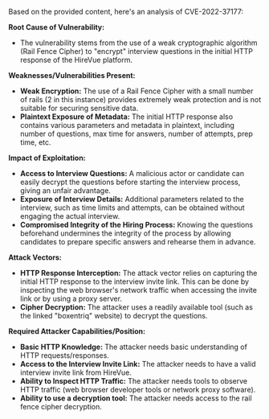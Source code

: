 Based on the provided content, here's an analysis of CVE-2022-37177:

**Root Cause of Vulnerability:**
- The vulnerability stems from the use of a weak cryptographic algorithm (Rail Fence Cipher) to "encrypt" interview questions in the initial HTTP response of the HireVue platform.

**Weaknesses/Vulnerabilities Present:**
- **Weak Encryption:** The use of a Rail Fence Cipher with a small number of rails (2 in this instance) provides extremely weak protection and is not suitable for securing sensitive data.
- **Plaintext Exposure of Metadata:** The initial HTTP response also contains various parameters and metadata in plaintext, including number of questions, max time for answers, number of attempts, prep time, etc.

**Impact of Exploitation:**
- **Access to Interview Questions:** A malicious actor or candidate can easily decrypt the questions before starting the interview process, giving an unfair advantage.
- **Exposure of Interview Details:** Additional parameters related to the interview, such as time limits and attempts, can be obtained without engaging the actual interview.
- **Compromised Integrity of the Hiring Process:** Knowing the questions beforehand undermines the integrity of the process by allowing candidates to prepare specific answers and rehearse them in advance.

**Attack Vectors:**
- **HTTP Response Interception:** The attack vector relies on capturing the initial HTTP response to the interview invite link. This can be done by inspecting the web browser's network traffic when accessing the invite link or by using a proxy server.
- **Cipher Decryption:** The attacker uses a readily available tool (such as the linked "boxentriq" website) to decrypt the questions.

**Required Attacker Capabilities/Position:**
- **Basic HTTP Knowledge:** The attacker needs basic understanding of HTTP requests/responses.
- **Access to the Interview Invite Link:**  The attacker needs to have a valid interview invite link from HireVue.
- **Ability to Inspect HTTP Traffic:** The attacker needs tools to observe HTTP traffic (web browser developer tools or network proxy software).
- **Ability to use a decryption tool:** The attacker needs access to the rail fence cipher decryption.